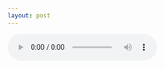 ```yaml
---
layout: post
---
```

<audio controls="controls">
  <!--<source src="/multimedia/My love - Weslife.ogg" type="audio/ogg" />-->
  <source src="/multimedia/Ayu Ting Ting - Sambalado.ogg" type="audio/ogg"/>
Your browser does not support the audio element.
</audio> 